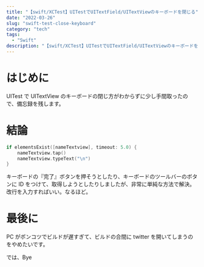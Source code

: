 ```yaml
---
title: "【swift/XCTest】UITestでUITextField/UITextViewのキーボードを閉じる"
date: "2022-03-26"
slug: "swift-test-close-keyboard"
category: "tech"
tags:
  - "Swift"
description: "【swift/XCTest】UITestでUITextField/UITextViewのキーボードを閉じるのに躓いたので、備忘録的に残します。"
---
```


# はじめに

UITest で UITextView のキーボードの閉じ方がわからずに少し手間取ったので、備忘録を残します。

# 結論

```swift
if elementsExist([nameTextview], timeout: 5.0) {
    nameTextview.tap()
    nameTextview.typeText("\n")
}
```

キーボードの『完了』ボタンを押そうとしたり、キーボードのツールバーのボタンに ID をつけて、取得しようとしたりしましたが、非常に単純な方法で解決。改行を入力すればいい。なるほど。

# 最後に

PC がポンコツでビルドが遅すぎて、ビルドの合間に twitter を開いてしまうのをやめたいです。

では、Bye
